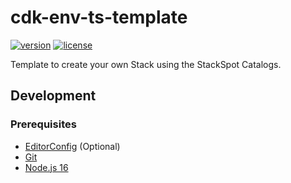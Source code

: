 # cdk-env-ts-template

[![version][badge-version]][releases]
[![license][badge-license]][license]

Template to create your own Stack using the StackSpot Catalogs.


## Development

### Prerequisites

- [EditorConfig][editorconfig] (Optional)
- [Git][git]
- [Node.js 16][nodejs]

[badge-license]: https://img.shields.io/github/license/stack-spot/cdk-env-ts-template
[badge-version]: https://img.shields.io/github/v/tag/stack-spot/cdk-env-ts-template?include_prereleases
[editorconfig]: https://editorconfig.org/
[git]: https://git-scm.com/downloads
[license]: https://github.com/stack-spot/cdk-env-ts-template/blob/main/LICENSE
[nodejs]: https://nodejs.org/en/download/
[releases]: https://github.com/stack-spot/cdk-env-ts-template/releases
